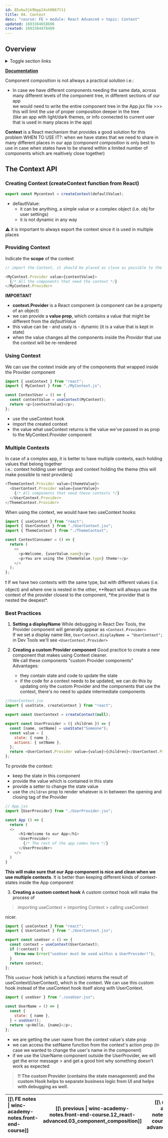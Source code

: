 ```yaml
---
id: 85ukw3jk9bpp24sh0867t11
title: 04. Context
desc: "course: FE > module: React Advanced > topic: Context"
updated: 1693384658696
created: 1693384478409
---
```


## Overview

<details>

  <summary>Toggle section links</summary>

[[The Context API|winc-academy-notes.front-end-course.12_react-advanced.04_context#the-context-api]]  
[[Creating Context (createContext function from React)|winc-academy-notes.front-end-course.12_react-advanced.04_context#creating-context-createcontext-function-from-react]]  
[[Providing Context|winc-academy-notes.front-end-course.12_react-advanced.04_context#providing-context]]  
[[Using Context|winc-academy-notes.front-end-course.12_react-advanced.04_context#using-context]]  
[[Multiple Contexts|winc-academy-notes.front-end-course.12_react-advanced.04_context#multiple-contexts]]  
[[Best Practices|winc-academy-notes.front-end-course.12_react-advanced.04_context#best-practices]]

</details>

[**Documentation**](https://beta.reactjs.org/learn/passing-data-deeply-with-context)

Component composition is not allways a practical solution i.e.:

- In case we have different components needing the same data, across many different levels of the component tree, in different sections of our app  
  we would need to write the entire component tree in the App.jsx file >>> this will limit the use of proper composition deeper in the tree  
  (like an app with light/dark themes, or info connected to current user that is used in many places in the app)

**Context** is a React mechanism that provides a good solution for this problem
WHEN TO USE IT?: when we have states that we need to share in many different places in our app
(_component composition_ is only best to use in case when states have to be shared within a limited number of components which are realtively close together)

## The Context API

### Creating Context (createContext function from React)

```javascript
export const Mycontext = createContext(defaultValue);
```

- defautlValue:
  - it can be anything, a simple value or a complex object (i.e. obj for user settings)
  - it is not dynamic in any way

:warning: it is important to always export the context since it is used in multiple places

### Providing Context

Indicate the **scope** of the context

```javascript
// import the Context, it should be placed as close as possible to the components which need it.

<MyContext.Provider value={contextValue}>
  {/* All the components that need the context */}
</MyContext.Provider>
```

**IMPORTANT**

- **context.Provider** is a React component (a component can be a property of an object)
- we can provide a **value prop**, which contains a value that might be different from the _defaultValue_
- this value can be - and usaly is - dynamic (it is a value that is kept in state)
- when the value changes all the components inside the _Provider_ that use the _context_ will be re-rendered

### Using Context

We can use the context inside any of the components that wrapped inside the Provider component

```javascript
import { useContext } from "react";
import { MyContext } from "./MyContext.js";

const ContextUser = () => {
  const contextValue = useContext(MyContext);
  return <p>{contextValue}</p>;
};
```

- use the useContext hook
- import the created context
- the value what useContext returns is the value we've passed in as prop to the MyContext.Provider component

### Multiple Contexts

In case of a complex app, it is better to have multiple contexts, each holding values that belong together  
i.e.: context holding user settings and context holding the theme (this will make possible to nest providers)

```javascript
<ThemeContext.Provider value={themeValue}>
  <UserContext.Provider value={userValue}>
    {/* All components that need these contexts */}
  </UserContext.Provider>
</ThemeContext.Provider>
```

When using the context, we would have two useContext hooks:

```javascript
import { useContext } from "react";
import { UserContext } from "./UserContext.jsx";
import { ThemeContext } from "./ThemeContext";

const ContextConsumer = () => {
  return (
    <>
      <p>Welcome, {userValue.name}</p>
      <p>You are using the {themeValue.type} theme!</p>
    </>
  );
};
```

:heavy_exclamation_mark: If we have two contexts with the same type, but with different values
(i.e. object) and where one is nested in the other, \**React will allways use the context of the provider closest
to the component, *the provider that is nested the deepest\*.

### Best Practices

1. **Setting a displayName**
   While debugging in React Dev Tools, the Provider component will generally appear as `<Context.Provider>`  
   If we set a display name like, `UserContext.displayName = "UserContext";` in Dev Tools
   we'll see `<UserContext.Provider>`

2. **Creating a custom Provider component**
   Good practice to create a new component that makes using Context cleaner.  
   We call these components "custom Provider components"  
   Advantages:
   - they contain state and code to update the state
   - if the code for a context needs to be updated, we can do this by updating only the custom Provider
     and the components that use the context, there's no need to update intermediate components

```javascript
//UserContext.jsx
import { useState, createContext } from "react";

export const UserContext = createContext(null);

export const UserProvider = ({ children }) => {
  const [name, setName] = useState("Someone");
  const value = {
    state: { name },
    actions: { setName },
  };
  return <UserContext.Provider value={value}>{children}</UserContext.Provider>;
};
```

To provide the context:

- keep the state in this component
- provide the value which is contained in this state
- provide a setter to change the state value
- use the `children` prop to render whatever is in between the opening and closing tag of the Provider

```javascript
// App.jsx
import {UserProvider} from "./UserProvider.jsx";

const App () => {
  return (
  <>
      <h1>Welcome to our App</h1>
      <UserProvider>
        {/* The rest of the app comes here */}
      </UserProvider>
    </>
  )
}
```

**This will make sure that our App component is nice and clean when we use multiple contexts**.
It is better than keeping different kinds of context-states inside the App component

3. **Creating a custom context hook**
   A custom context hook will make the process of

> importing useContext > importing Context > calling useContext

nicer.

```javascript
import { useContext } from "react";
import { UserContext } from "./UserContext.jsx";

export const useUser = () => {
  const context = useContext(UserContext);
  if (!context) {
    throw new Error("useUser must be used within a UserProvider!");
  }
  return context;
};
```

This `useUser` hook (which is a function) returns the result of useContext(UserContext), which is the context.
We can use this custom hook instead of the useContext hook itself along with UserContext.

```javascript
import { useUser } from "./useUser.jsx";

const UserName = () => {
  const {
    state: { name },
  } = useUser();
  return <p>Hello, {name}</p>;
};
```

- we are getting the user name from the context value's state prop
- we can access the setName function from the context's action prop (in case we wanted to change the user's name in the component)
- if we use the UserName component outside the UserProvider, we will get the error message > and get a good hint why something doesn't work as expected

> **!! The custom Provider (contains the state management) and the custom Hook helps to separate business logic from UI and helps with debugging as well.**

| [[\ FE notes \| winc-academy-notes.front-end-course]] | [[\ previous \| winc-academy-notes.front-end-course.12_react-advanced.03_component_composition]] | [[\ next \| winc-academy-notes.front-end-course.12_react-advanced.05_hooks]] | [[\ Overview \|winc-academy-notes.front-end-course.12_react-advanced.04_context#overview]] |
| :---------------------------------------------------- | :----------------------------------------------------------------------------------------------: | :--------------------------------------------------------------------------: | :----------------------------------------------------------------------------------------: |
